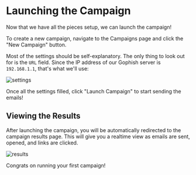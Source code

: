 # Launching the Campaign

Now that we have all the pieces setup, we can launch the campaign!

To create a new campaign, navigate to the Campaigns page and click the "New Campaign" button.

Most of the settings should be self-explanatory. The only thing to look out for is the `URL` field. Since the IP address of our Gophish server is `192.168.1.1`, that's what we'll use:

![settings](http://imgur.com/EvS3VCk.png)

Once all the settings filled, click "Launch Campaign" to start sending the emails!

## Viewing the Results

After launching the campaign, you will be automatically redirected to the campaign results page. This will give you a realtime view as emails are sent, opened, and links are clicked.

![results](http://imgur.com/zs3Wdfx.png)

Congrats on running your first campaign!


